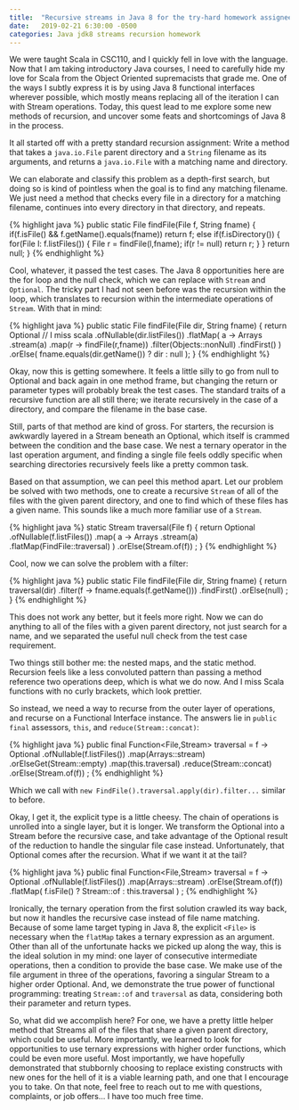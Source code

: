 ```yaml
---
title:  "Recursive streams in Java 8 for the try-hard homework assignee"
date:   2019-02-21 6:30:00 -0500
categories: Java jdk8 streams recursion homework
---
```


We were taught Scala in CSC110, and I quickly fell in love with the language.
Now that I am taking introductory Java courses, I need to carefully hide my
love for Scala from the Object Oriented supremacists that grade me. One of the
ways I subtly express it is by using Java 8 functional interfaces wherever
possible, which mostly means replacing all of the iteration I can with Stream
operations. Today, this quest lead to me explore some new methods of recursion,
and uncover some feats and shortcomings of Java 8 in the process.

It all started off with a pretty standard recursion assignment: Write a method
that takes a `java.io.File` parent directory and a `String` filename as its
arguments, and returns a `java.io.File` with a matching name and directory.

We can elaborate and classify this problem as a depth-first search, but doing
so is kind of pointless when the goal is to find any matching filename. We just
need a method that checks every file in a directory for a matching filename,
continues into every directory in that directory, and repeats.

{% highlight java %}
public static File findFile(File f, String fname)
{
  if(f.isFile() && f.getName().equals(fname))
    return f;
  else if(f.isDirectory()) {
    for(File l: f.listFiles()) {
      File r = findFile(l,fname);
      if(r != null)
        return r;
    }
  }
  return null;
}
{% endhighlight %}

Cool, whatever, it passed the test cases. The Java 8 opportunities here are the
for loop and the null check, which we can replace with `Stream` and `Optional`.
The tricky part I had not seen before was the recursion within the loop, which
translates to recursion within the intermediate operations of `Stream`. With
that in mind:

{% highlight java %}
public static File findFile(File dir, String fname)
{
  return Optional // I miss scala
    .ofNullable(dir.listFiles())
    .flatMap( a -> Arrays
      .stream(a)
      .map(r -> findFile(r,fname))
      .filter(Objects::nonNull)
      .findFirst()
    )
    .orElse( fname.equals(dir.getName()) ? dir : null );
}
{% endhighlight %}

Okay, now this is getting somewhere. It feels a little silly to go from null
to Optional and back again in one method frame, but changing the return or
parameter types will probably break the test cases. The standard traits of a
recursive function are all still there; we iterate recursively in the case
of a directory, and compare the filename in the base case.

Still, parts of that method are kind of gross. For starters, the recursion is
awkwardly layered in a Stream beneath an Optional, which itself is crammed
between the condition and the base case. We nest a ternary operator in the last
operation argument, and finding a single file feels oddly specific when
searching directories recursively feels like a pretty common task.

Based on that assumption, we can peel this method apart. Let our problem be
solved with two methods, one to create a recursive `Stream` of all of the files
with the given parent directory, and one to find which of these files has a
given name. This sounds like a much more familiar use of a `Stream`.

{% highlight java %}
static Stream<File> traversal(File f) {
  return Optional
    .ofNullable(f.listFiles())
    .map( a -> Arrays
      .stream(a)
      .flatMap(FindFile::traversal)
    )
    .orElse(Stream.of(f))
    ;
}
{% endhighlight %}

Cool, now we can solve the problem with a filter:

{% highlight java %}
public static File findFile(File dir, String fname) {
  return traversal(dir)
    .filter(f -> fname.equals(f.getName()))
    .findFirst()
    .orElse(null)
    ;
}
{% endhighlight %}

This does not work any better, but it feels more right. Now we can do anything
to all of the files with a given parent directory, not just search for a name,
and we separated the useful null check from the test case requirement.

Two things still bother me: the nested maps, and the static method. Recursion
feels like a less convoluted pattern than passing a method reference two
operations deep, which is what we do now. And I miss Scala functions with no
curly brackets, which look prettier.

So instead, we need a way to recurse from the outer layer of operations, and
recurse on a Functional Interface instance. The answers lie in `public final`
assessors, `this`, and `reduce(Stream::concat)`:

{% highlight java %}
public final Function<File,Stream<File>> traversal = f -> Optional
  .ofNullable(f.listFiles())
  .map(Arrays::stream)
  .orElseGet(Stream::empty)
  .map(this.traversal)
  .reduce(Stream::concat)
  .orElse(Stream.of(f))
  ;
{% endhighlight %}

Which we call with `new FindFile().traversal.apply(dir).filter...` similar to
before.

Okay, I get it, the explicit type is a little cheesy. The chain of operations
is unrolled into a single layer, but it is longer. We transform the Optional
into a Stream before the recursive case, and take advantage of the Optional
result of the reduction to handle the singular file case instead. Unfortunately,
that Optional comes after the recursion. What if we want it at the tail?

{% highlight java %}
public final Function<File,Stream<File>> traversal = f -> Optional
  .ofNullable(f.listFiles())
  .map(Arrays::stream)
  .orElse(Stream.of(f))
  .<File>flatMap( f.isFile() ? Stream::of : this.traversal )
  ;
{% endhighlight %}

Ironically, the ternary operation from the first solution crawled its way back,
but now it handles the recursive case instead of file name matching. Because of
some lame target typing in Java 8, the explicit `<File>` is necessary when the
`flatMap` takes a ternary expression as an argument. Other than all of the
unfortunate hacks we picked up along the way, this is the ideal solution
in my mind: one layer of consecutive intermediate operations, then a condition
to provide the base case. We make use of the file argument in three of the
operations, favoring a singular Stream to a higher order Optional. And, we
demonstrate the true power of functional programming: treating `Stream::of`
and `traversal` as data, considering both their parameter and return types.

So, what did we accomplish here? For one, we have a pretty little helper method
that Streams all of the files that share a given parent directory, which could
be useful. More importantly, we learned to look for opportunities to use ternary
expressions with higher order functions, which could be even more useful. Most
importantly, we have hopefully demonstrated that stubbornly choosing to replace
existing constructs with new ones for the hell of it is a viable learning path,
and one that I encourage you to take. On that note, feel free to reach out to
me with questions, complaints, or job offers... I have too much free time.
